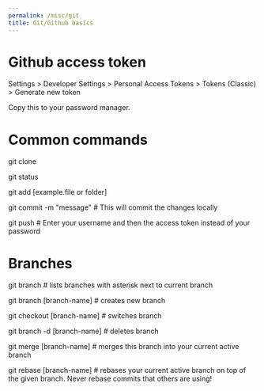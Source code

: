 ```yaml
---
permalink: /misc/git
title: Git/Github basics
---
```



# Github access token

Settings > Developer Settings > Personal Access Tokens > Tokens (Classic) > Generate new token

Copy this to your password manager.


# Common commands

git clone <URL>
  
git status
  
git add [example.file or folder]
  
git commit -m "message"  # This will commit the changes locally
  
git push  # Enter your username and then the access token instead of your password

  
# Branches
  
git branch  # lists branches with asterisk next to current branch
  
git branch [branch-name]  # creates new branch
  
git checkout [branch-name]  # switches branch
  
git branch -d [branch-name]  # deletes branch
  
git merge [branch-name]  # merges this branch into your current active branch
  
git rebase [branch-name]  # rebases your current active branch on top of the given branch. Never rebase commits that others are using!
